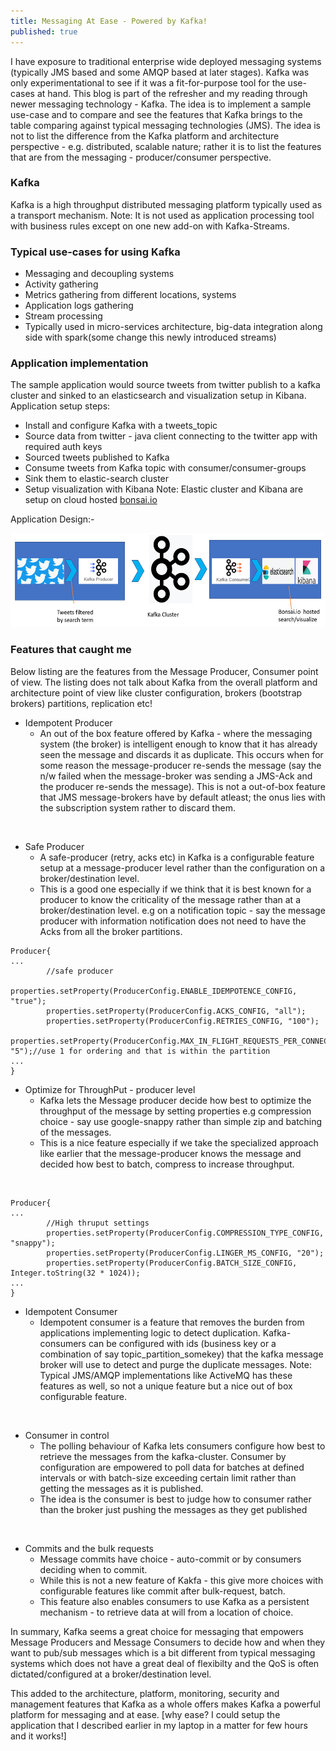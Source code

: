 ```yaml
---
title: Messaging At Ease - Powered by Kafka!
published: true
---
```


I have exposure to traditional enterprise wide deployed 
messaging systems (typically JMS based and some AMQP based at later 
stages). Kafka was only experimentational to see if it was a 
fit-for-purpose tool for the use-cases at hand. This blog is part of 
the refresher and my reading through newer messaging technology - 
Kafka. The idea is to implement a sample use-case and to compare and 
see the features that Kafka brings to the table comparing against 
typical messaging technologies (JMS). The idea is not to list the 
difference from the Kafka platform and architecture perspective - 
e.g. distributed, scalable nature; rather it is to list the features 
that are from the messaging - producer/consumer perspective. 
 
### Kafka 
Kafka is a high throughput distributed messaging platform 
typically used as a transport mechanism. Note: It is not used as 
application processing tool with business rules except on one new 
add-on with Kafka-Streams.

### Typical use-cases for using Kafka
* Messaging and decoupling systems  
* Activity gathering
* Metrics gathering from different locations, systems
* Application logs gathering
* Stream processing 
* Typically used in micro-services architecture, big-data integration
 along side with spark(some change this newly introduced streams)

### Application implementation 

The sample application would source tweets from twitter publish to 
a kafka cluster and sinked to an elasticsearch and visualization 
setup in Kibana. Application setup steps:
 
* Install and configure Kafka with a tweets_topic 
* Source data from twitter - java client connecting to the twitter 
app with required auth keys
* Sourced tweets published to Kafka
* Consume tweets from Kafka topic with consumer/consumer-groups
* Sink them to elastic-search cluster
* Setup visualization with Kibana
Note: Elastic cluster and Kibana are setup on cloud hosted [bonsai.io](https://bonsai.io/)

Application Design:-

<img src="/assets/images/Messaging-Kafka-Application_Arch.PNG" 
width="700" height="150" />

### Features that caught me

Below listing are the features from the Message Producer, Consumer 
point of view. The listing does not talk about Kafka from the overall
 platform and architecture point of view like cluster configuration, 
 brokers (bootstrap brokers) partitions, replication etc! 
 
* Idempotent Producer
    - An out of the box feature offered by Kafka - where the 
    messaging system (the broker) is intelligent enough to know that 
    it has already seen the message and discards it as duplicate. 
    This occurs when for some reason the message-producer re-sends 
    the message (say the n/w failed when the message-broker was 
    sending a JMS-Ack and the producer re-sends the message). This 
    is not a out-of-box feature that JMS message-brokers have by 
    default atleast; the onus lies with the subscription system 
    rather to discard them.  
    
<br/>

* Safe Producer 
   - A safe-producer (retry, acks etc) in Kafka is a configurable 
   feature setup at a message-producer level rather than the configuration on a 
   broker/destination level. 
   - This is a good one especially if we think that it is best known 
   for a producer to know the criticality of the message rather than 
   at a broker/destination level. e.g on a notification topic - say 
   the message producer with information notification does not need 
   to have the Acks from all the broker partitions. 

```console
Producer{
...
        //safe producer
        properties.setProperty(ProducerConfig.ENABLE_IDEMPOTENCE_CONFIG, "true");
        properties.setProperty(ProducerConfig.ACKS_CONFIG, "all");
        properties.setProperty(ProducerConfig.RETRIES_CONFIG, "100");
        properties.setProperty(ProducerConfig.MAX_IN_FLIGHT_REQUESTS_PER_CONNECTION, "5");//use 1 for ordering and that is within the partition
...        
}
```

* Optimize for ThroughPut - producer level
    - Kafka lets the Message producer decide how best to 
    optimize the throughput of the message by setting properties e.g 
    compression choice - say use google-snappy rather than simple zip
     and batching of the messages. 
    - This is a nice feature especially if we take the specialized 
    approach like earlier that the message-producer knows the message
     and decided how best to batch, compress to increase throughput.  
<br/>
  
```console
Producer{
...
        //High thruput settings
        properties.setProperty(ProducerConfig.COMPRESSION_TYPE_CONFIG, "snappy");
        properties.setProperty(ProducerConfig.LINGER_MS_CONFIG, "20");
        properties.setProperty(ProducerConfig.BATCH_SIZE_CONFIG, Integer.toString(32 * 1024));
...
}
```

* Idempotent Consumer
    - Idempotent consumer is a feature that removes the 
    burden from applications implementing logic to detect 
    duplication. Kafka-consumers can be configured with ids (business
     key or a combination of say topic_partition_somekey) that the 
    kafka message broker will use to detect and purge the duplicate 
    messages. Note: Typical JMS/AMQP implementations like ActiveMQ 
    has these features as well, so not a unique feature but a nice 
    out of box configurable feature.
    
<br/>
    
* Consumer in control 
    - The polling behaviour of Kafka lets consumers configure how 
    best to retrieve the messages from the kafka-cluster. Consumer 
    by configuration are empowered to poll data for batches at 
    defined intervals or with batch-size exceeding certain limit 
    rather than getting the messages as it is published. 
    - The idea is the consumer is best to judge how to consumer 
    rather than the broker just pushing the messages as they get 
    published

<br/>       

* Commits and the bulk requests
    - Message commits have choice - auto-commit or by consumers 
    deciding when to commit. 
    - While this is not a new feature of Kakfa - this give more 
    choices with configurable features like commit after 
    bulk-request, batch. 
    - This feature also enables consumers to use Kafka as a 
    persistent mechanism - to retrieve data at will from a location 
    of choice. 
    
In summary, Kafka seems a great choice for messaging that empowers 
Message Producers and Message Consumers to decide how and when they 
want to pub/sub messages which is a bit different from typical 
messaging systems which does not have a great deal of flexibilty 
and the QoS is often dictated/configured at a broker/destination 
level. 

This added to the architecture, platform, monitoring, security and 
management features that Kafka as a whole offers makes Kafka a 
powerful platform for messaging and at ease. [why ease? I could setup
 the application that I described earlier in my laptop in a matter 
 for few hours and it works!]
 
    
